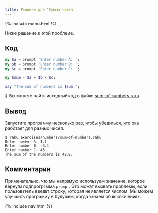```yaml
---
title: Решение для ‘Сумма чисел’
---
```


{% include menu.html %}

Ниже решение к этой проблеме.

## Код

```raku
my $a = prompt 'Enter number A: ';
my $b = prompt 'Enter number B: ';
my $c = prompt 'Enter number C: ';

my $sum = $a + $b + $c;

say "The sum of numbers is $sum.";
```

🦋 Вы можете найти исходный код в файле [sum-of-numbers.raku](https://github.com/ash/raku-course/blob/master/exercises/numbers/sum-of-numbers.raku).

## Вывод

Запустите программу несколько раз, чтобы убедиться, что она работает для разных
чисел.

```console
$ raku exercises/numbers/sum-of-numbers.raku
Enter number A: 1.2
Enter number B: -3.4
Enter number C: 45
The sum of the numbers is 42.8.
```

## Комментарии

Примечательно, что мы напрямую используем значение, которое вернула подпрограмма
`prompt`. Это может вызвать проблемы, если пользователь введет строку, которая
не является числом. Мы можем улучшить программу в будущем, когда узнаем об
исключениях.

{% include nav.html %}
